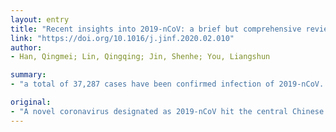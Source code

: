 ```yaml
---
layout: entry
title: "Recent insights into 2019-nCoV: a brief but comprehensive review"
link: "https://doi.org/10.1016/j.jinf.2020.02.010"
author:
- Han, Qingmei; Lin, Qingqing; Jin, Shenhe; You, Liangshun

summary:
- "a total of 37,287 cases have been confirmed infection of 2019-nCoV. A total of 813 deaths occurred in China mainland, with the mortality reaching approximately 2.2%. At present, there is no vaccine or specific drugs for human coronavirus, so it's critical to understand the nature of the virus and its clinical characteristics to respond to the outbreak. The study summarizes the not much but timely reports on the virus in the present study briefly but comprehensively."

original:
- "A novel coronavirus designated as 2019-nCoV hit the central Chinese city of Wuhan in late December 2019, and subsequently spread rapidly to all provinces of China and multiple countries. Up to 0:00 am February 9, 2020, a total of 37,287 cases have been confirmed infection of 2019-nCoV in China mainland, and 302 cases have also been cumulatively reported from 24 countries. According to the latest data, a total of 813 deaths occurred in China mainland, with the mortality reaching approximately 2.2%. At present, there is no vaccine or specific drugs for human coronavirus, so that it's critical to understand the nature of the virus and its clinical characteristics to response to the 2019-nCoV outbreak. Thus, we summarize the not much but timely reports on the 2019-nCoV in the present study, briefly but comprehensively."
---
```


